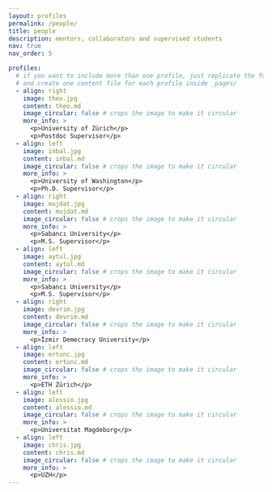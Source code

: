 ```yaml
---
layout: profiles
permalink: /people/
title: people
description: mentors, collaborators and supervised students
nav: true
nav_order: 5

profiles:
  # if you want to include more than one profile, just replicate the following block
  # and create one content file for each profile inside _pages/
  - align: right
    image: theo.jpg
    content: theo.md
    image_circular: false # crops the image to make it circular
    more_info: >
      <p>University of Zürich</p>
      <p>Postdoc Supervisor</p>
  - align: left
    image: inbal.jpg
    content: inbal.md
    image_circular: false # crops the image to make it circular
    more_info: >
      <p>University of Washington</p>
      <p>Ph.D. Supervisor</p>
  - align: right
    image: mujdat.jpg
    content: mujdat.md
    image_circular: false # crops the image to make it circular
    more_info: >
      <p>Sabancı University</p>
      <p>M.S. Supervisor</p>
  - align: left
    image: aytul.jpg
    content: aytul.md
    image_circular: false # crops the image to make it circular
    more_info: >
      <p>Sabancı University</p>
      <p>M.S. Supervisor</p>
  - align: right
    image: devrim.jpg
    content: devrim.md
    image_circular: false # crops the image to make it circular
    more_info: >
      <p>İzmir Demecracy University</p>
  - align: left
    image: ertunc.jpg
    content: ertunc.md
    image_circular: false # crops the image to make it circular
    more_info: >
      <p>ETH Zürich</p>
  - align: left
    image: alessio.jpg
    content: alessio.md
    image_circular: false # crops the image to make it circular
    more_info: >
      <p>Universitat Magdeburg</p>
  - align: left
    image: chris.jpg
    content: chris.md
    image_circular: false # crops the image to make it circular
    more_info: >
      <p>UZH</p>
---
```

